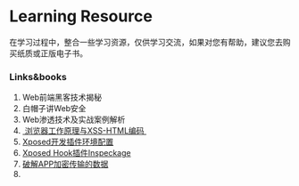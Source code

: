 # Learning Resource
在学习过程中，整合一些学习资源，仅供学习交流，如果对您有帮助，建议您去购买纸质或正版电子书。  
### Links&books
1. Web前端黑客技术揭秘
2. 白帽子讲Web安全
3. Web渗透技术及实战案例解析
4. [ 浏览器工作原理与XSS-HTML编码 ][1]
5. [Xposed开发插件环境配置](https://github.com/shadow-horse/Learning-resource/blob/master/practice/Xposed%E5%BC%80%E5%8F%91%E6%8F%92%E4%BB%B6%E7%8E%AF%E5%A2%83%E9%85%8D%E7%BD%AE.md)
6. [Xposed Hook插件Inspeckage](https://github.com/shadow-horse/Learning-resource/blob/master/practice/Xposed%20Hook%E6%8F%92%E4%BB%B6Inspeckage.md)
7. [破解APP加密传输的数据](https://github.com/shadow-horse/Learning-resource/blob/master/Android/%E7%A0%B4%E8%A7%A3APP%E5%8A%A0%E5%AF%86%E4%BC%A0%E8%BE%93%E7%9A%84%E6%95%B0%E6%8D%AE.md)
8. 



[1]:	https://www.jianshu.com/p/c0dc4bbab8e8 "浏览器工作原理与XSS-HTML编码"